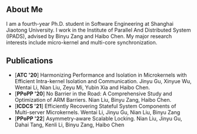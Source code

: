 ## About Me

I am a fourth-year Ph.D. student in Software Engineering at Shanghai Jiaotong University. I work in the Institute of Parallel And Distributed System (IPADS), advised by Binyu Zang and Haibo Chen. My major research interests include micro-kernel and multi-core synchronization.

## Publications

- [**ATC '20**] Harmonizing Performance and Isolation in Microkernels with Efficient Intra-kernel Isolation and Communication. Jinyu Gu, Xinyue Wu, Wentai Li, Nian Liu, Zeyu Mi, Yubin Xia and Haibo Chen.
- [**PPoPP '20**] No Barrier in the Road: A Comprehensive Study and Optimization of ARM Barriers. Nian Liu, Binyu Zang, Haibo Chen.
- [**ICDCS '21**] Efficiently Recovering Stateful System Components of Multi-server Microkernels. Wentai Li, Jinyu Gu, Nian Liu, Binyu Zang
- [**PPoPP '22**] Asymmetry-aware Scalable Locking. Nian Liu, Jinyu Gu, Dahai Tang, Kenli Li, Binyu Zang, Haibo Chen
